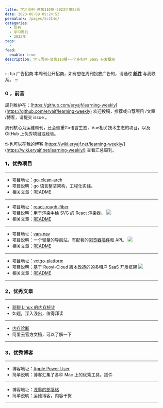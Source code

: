 ```yaml
---
title: 学习周刊-总第110期-2023年第23周
date: 2023-06-09 09:24:53
permalink: /pages/5c314c/
categories:
  - 周刊
  - 学习周刊
  - 2023年
tags:
  -
feed:
  enable: true
description: 学习周刊-总第110期-一个多租户 SaaS 开发框架
---
```


::: tip 广告招商
本周刊公开招商，如有想在周刊投放广告的，请通过 **[邮件](mailto:eryajf@163.com)** 与我联系。
:::


### 0 ，前言

周刊维护在：[https://github.com/eryajf/learning-weekly](https://github.com/eryajf/learning-weekly)  欢迎投稿，推荐或自荐项目 /文章 /博客，请提交 issue 。

周刊核心为运维周刊，还会侧重Go语言生态，Vue相关技术生态的项目，以及 GitHub 上优秀项目或经验。

你也可以在我的博客 [https://wiki.eryajf.net/learning-weekly/](https://wiki.eryajf.net/learning-weekly/) 查看汇总周刊。


### 1，优秀项目

---
- 项目地址：[go-clean-arch](https://github.com/xpzouying/go-clean-arch)
- 项目说明：go 语言整洁架构，工程化实践。
- 相关文章：[README](https://github.com/xpzouying/go-clean-arch#readme)
---
- 项目地址：[react-rough-fiber](https://github.com/Bowen7/react-rough-fiber)
- 项目说明：用于渲染手绘 SVG 的 React 渲染器。
  ![](http://t.eryajf.net/imgs/2023/04/767e22d62f9a7d47.png)
- 相关文章：[README](https://github.com/Bowen7/react-rough-fiber#readme)
---
- 项目地址：[van-nav](https://github.com/Mereithhh/van-nav)
- 项目说明：一个轻量的导航站。有配套的[浏览器插件](https://github.com/Mereithhh/van-nav-extension)和 API。
  ![](http://t.eryajf.net/imgs/2023/05/50e0b356940bd594.png)
- 相关文章：[README](https://github.com/Mereithhh/van-nav#readme)
---
- 项目地址：[vctgo-platform](https://github.com/vctgo/vctgo-platform)
- 项目说明：基于 Ruoyi-Cloud 版本改造的的多租户 SaaS 开发框架
  ![](http://t.eryajf.net/imgs/2023/06/57767f00ced88fdb.png)
- 相关文章：[README](https://github.com/vctgo/vctgo-platform#readme)
---


### 2，优秀文章

---
- [聊聊 Linux 的内存统计](https://www.0xffffff.org/2019/07/17/42-linux-memory-monitor/)
- 如题，深入浅出，值得拜读
---
- [内存诊断](https://help.aliyun.com/document_detail/606883.html?spm=a2c4g.86737.0.i2)
- 阿里云官方文档，可以了解一下
---

### 3，优秀博客

---
- 博客地址：[Apple Power User](https://kuanhsiaokuo.github.io/apple_power_user/)
- 简单说明：博客汇集了各种 Mac 上的优秀工具，插件
---
- 博客地址：[浅墨的部落格](https://www.0xffffff.org/)
- 简单说明：运维博客，内容干货
---
